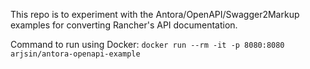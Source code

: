 This repo is to experiment with the Antora/OpenAPI/Swagger2Markup examples for converting Rancher's API documentation.

Command to run using Docker: `docker run --rm -it -p 8080:8080 arjsin/antora-openapi-example`
